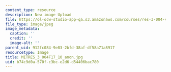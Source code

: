 ```yaml
---
content_type: resource
description: New image Upload
file: https://ol-ocw-studio-app-qa.s3.amazonaws.com/courses/res-3-004-visualizing-materials-science-fall-2017/b74c9d0a570fc3bce2d6d54406bac780_MITRES_3_004F17_10_anon.jpg
file_type: image/jpeg
image_metadata:
  caption: ''
  credit: ''
  image-alt: ''
parent_uid: 912fc084-9e83-2bfd-38af-df58a71a8917
resourcetype: Image
title: MITRES_3_004F17_10_anon.jpg
uid: b74c9d0a-570f-c3bc-e2d6-d54406bac780
---
```

